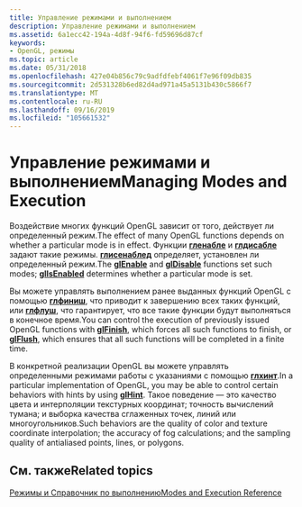 ```yaml
---
title: Управление режимами и выполнением
description: Управление режимами и выполнением
ms.assetid: 6a1ecc42-194a-4d8f-94f6-fd59696d87cf
keywords:
- OpenGL, режимы
ms.topic: article
ms.date: 05/31/2018
ms.openlocfilehash: 427e04b856c79c9adfdfebf4061f7e96f09db835
ms.sourcegitcommit: 2d531328b6ed82d4ad971a45a5131b430c5866f7
ms.translationtype: MT
ms.contentlocale: ru-RU
ms.lasthandoff: 09/16/2019
ms.locfileid: "105661532"
---
```

# <a name="managing-modes-and-execution"></a><span data-ttu-id="8cc49-104">Управление режимами и выполнением</span><span class="sxs-lookup"><span data-stu-id="8cc49-104">Managing Modes and Execution</span></span>

<span data-ttu-id="8cc49-105">Воздействие многих функций OpenGL зависит от того, действует ли определенный режим.</span><span class="sxs-lookup"><span data-stu-id="8cc49-105">The effect of many OpenGL functions depends on whether a particular mode is in effect.</span></span> <span data-ttu-id="8cc49-106">Функции [**гленабле**](glenable.md) и [**глдисабле**](gldisable.md) задают такие режимы. [**глисенаблед**](glisenabled.md) определяет, установлен ли определенный режим.</span><span class="sxs-lookup"><span data-stu-id="8cc49-106">The [**glEnable**](glenable.md) and [**glDisable**](gldisable.md) functions set such modes; [**glIsEnabled**](glisenabled.md) determines whether a particular mode is set.</span></span>

<span data-ttu-id="8cc49-107">Вы можете управлять выполнением ранее выданных функций OpenGL с помощью [**глфиниш**](glfinish.md), что приводит к завершению всех таких функций, или [**глфлуш**](glflush.md), что гарантирует, что все такие функции будут выполняться в конечное время.</span><span class="sxs-lookup"><span data-stu-id="8cc49-107">You can control the execution of previously issued OpenGL functions with [**glFinish**](glfinish.md), which forces all such functions to finish, or [**glFlush**](glflush.md), which ensures that all such functions will be completed in a finite time.</span></span>

<span data-ttu-id="8cc49-108">В конкретной реализации OpenGL вы можете управлять определенными режимами работы с указаниями с помощью [**глхинт**](glhint.md).</span><span class="sxs-lookup"><span data-stu-id="8cc49-108">In a particular implementation of OpenGL, you may be able to control certain behaviors with hints by using [**glHint**](glhint.md).</span></span> <span data-ttu-id="8cc49-109">Такое поведение — это качество цвета и интерполяции текстурных координат; точность вычислений тумана; и выборка качества сглаженных точек, линий или многоугольников.</span><span class="sxs-lookup"><span data-stu-id="8cc49-109">Such behaviors are the quality of color and texture coordinate interpolation; the accuracy of fog calculations; and the sampling quality of antialiased points, lines, or polygons.</span></span>

## <a name="related-topics"></a><span data-ttu-id="8cc49-110">См. также</span><span class="sxs-lookup"><span data-stu-id="8cc49-110">Related topics</span></span>

<dl> <dt>

[<span data-ttu-id="8cc49-111">Режимы и Справочник по выполнению</span><span class="sxs-lookup"><span data-stu-id="8cc49-111">Modes and Execution Reference</span></span>](modes-and-execution-reference.md)
</dt> </dl>

 

 




